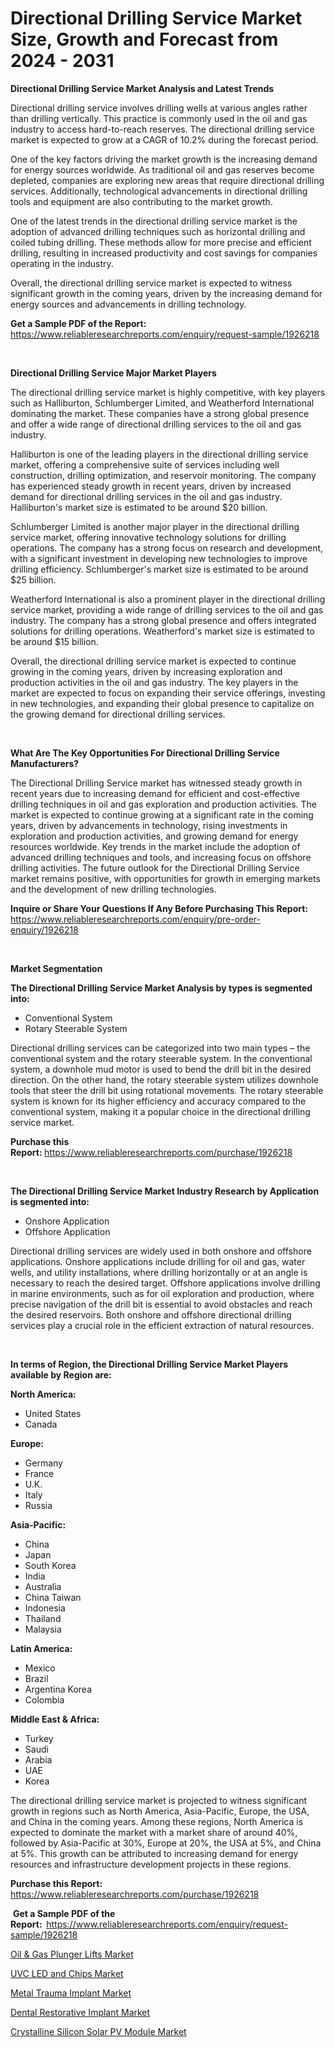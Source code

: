 <p><h1>Directional Drilling Service Market Size, Growth and Forecast from 2024 - 2031</h1></p><p><strong>Directional Drilling Service Market Analysis and Latest Trends</strong></p>
<p><p>Directional drilling service involves drilling wells at various angles rather than drilling vertically. This practice is commonly used in the oil and gas industry to access hard-to-reach reserves. The directional drilling service market is expected to grow at a CAGR of 10.2% during the forecast period. </p><p>One of the key factors driving the market growth is the increasing demand for energy sources worldwide. As traditional oil and gas reserves become depleted, companies are exploring new areas that require directional drilling services. Additionally, technological advancements in directional drilling tools and equipment are also contributing to the market growth.</p><p>One of the latest trends in the directional drilling service market is the adoption of advanced drilling techniques such as horizontal drilling and coiled tubing drilling. These methods allow for more precise and efficient drilling, resulting in increased productivity and cost savings for companies operating in the industry.</p><p>Overall, the directional drilling service market is expected to witness significant growth in the coming years, driven by the increasing demand for energy sources and advancements in drilling technology.</p></p>
<p><strong>Get a Sample PDF of the Report:&nbsp;</strong> <a href="https://www.reliableresearchreports.com/enquiry/request-sample/1926218">https://www.reliableresearchreports.com/enquiry/request-sample/1926218</a></p>
<p>&nbsp;</p>
<p><strong>Directional Drilling Service Major Market Players</strong></p>
<p><p>The directional drilling service market is highly competitive, with key players such as Halliburton, Schlumberger Limited, and Weatherford International dominating the market. These companies have a strong global presence and offer a wide range of directional drilling services to the oil and gas industry. </p><p>Halliburton is one of the leading players in the directional drilling service market, offering a comprehensive suite of services including well construction, drilling optimization, and reservoir monitoring. The company has experienced steady growth in recent years, driven by increased demand for directional drilling services in the oil and gas industry. Halliburton's market size is estimated to be around $20 billion.</p><p>Schlumberger Limited is another major player in the directional drilling service market, offering innovative technology solutions for drilling operations. The company has a strong focus on research and development, with a significant investment in developing new technologies to improve drilling efficiency. Schlumberger's market size is estimated to be around $25 billion.</p><p>Weatherford International is also a prominent player in the directional drilling service market, providing a wide range of drilling services to the oil and gas industry. The company has a strong global presence and offers integrated solutions for drilling operations. Weatherford's market size is estimated to be around $15 billion.</p><p>Overall, the directional drilling service market is expected to continue growing in the coming years, driven by increasing exploration and production activities in the oil and gas industry. The key players in the market are expected to focus on expanding their service offerings, investing in new technologies, and expanding their global presence to capitalize on the growing demand for directional drilling services.</p></p>
<p>&nbsp;</p>
<p><strong>What Are The Key Opportunities For Directional Drilling Service Manufacturers?</strong></p>
<p><p>The Directional Drilling Service market has witnessed steady growth in recent years due to increasing demand for efficient and cost-effective drilling techniques in oil and gas exploration and production activities. The market is expected to continue growing at a significant rate in the coming years, driven by advancements in technology, rising investments in exploration and production activities, and growing demand for energy resources worldwide. Key trends in the market include the adoption of advanced drilling techniques and tools, and increasing focus on offshore drilling activities. The future outlook for the Directional Drilling Service market remains positive, with opportunities for growth in emerging markets and the development of new drilling technologies.</p></p>
<p><strong>Inquire or Share Your Questions If Any Before Purchasing This Report:</strong> <a href="https://www.reliableresearchreports.com/enquiry/pre-order-enquiry/1926218">https://www.reliableresearchreports.com/enquiry/pre-order-enquiry/1926218</a></p>
<p>&nbsp;</p>
<p><strong>Market Segmentation</strong></p>
<p><strong>The Directional Drilling Service Market Analysis by types is segmented into:</strong></p>
<p><ul><li>Conventional System</li><li>Rotary Steerable System</li></ul></p>
<p><p>Directional drilling services can be categorized into two main types – the conventional system and the rotary steerable system. In the conventional system, a downhole mud motor is used to bend the drill bit in the desired direction. On the other hand, the rotary steerable system utilizes downhole tools that steer the drill bit using rotational movements. The rotary steerable system is known for its higher efficiency and accuracy compared to the conventional system, making it a popular choice in the directional drilling service market.</p></p>
<p><strong>Purchase this Report:&nbsp;</strong><a href="https://www.reliableresearchreports.com/purchase/1926218">https://www.reliableresearchreports.com/purchase/1926218</a></p>
<p>&nbsp;</p>
<p><strong>The Directional Drilling Service Market Industry Research by Application is segmented into:</strong></p>
<p><ul><li>Onshore Application</li><li>Offshore Application</li></ul></p>
<p><p>Directional drilling services are widely used in both onshore and offshore applications. Onshore applications include drilling for oil and gas, water wells, and utility installations, where drilling horizontally or at an angle is necessary to reach the desired target. Offshore applications involve drilling in marine environments, such as for oil exploration and production, where precise navigation of the drill bit is essential to avoid obstacles and reach the desired reservoirs. Both onshore and offshore directional drilling services play a crucial role in the efficient extraction of natural resources.</p></p>
<p>&nbsp;</p>
<p><strong>In terms of Region, the Directional Drilling Service Market Players available by Region are:</strong></p>
<p>
    <p> <strong> North America: </strong>
        <ul>
            <li>United States</li>
            <li>Canada</li>
        </ul>
        </p> 
    <p> <strong> Europe: </strong>
        <ul>
            <li>Germany</li>
            <li>France</li>
            <li>U.K.</li>
            <li>Italy</li>
            <li>Russia</li>
        </ul>
        </p> 
    <p> <strong> Asia-Pacific: </strong>
        <ul>
            <li>China</li>
            <li>Japan</li>
            <li>South Korea</li>
            <li>India</li>
            <li>Australia</li>
            <li>China Taiwan</li>
            <li>Indonesia</li>
            <li>Thailand</li>
            <li>Malaysia</li>
        </ul>
        </p> 
    <p> <strong> Latin America: </strong>
        <ul>
            <li>Mexico</li>
            <li>Brazil</li>
            <li>Argentina Korea</li>
            <li>Colombia</li>
        </ul>
        </p> 
    <p> <strong> Middle East & Africa: </strong>
        <ul>
            <li>Turkey</li>
            <li>Saudi</li>
            <li>Arabia</li>
            <li>UAE</li>
            <li>Korea</li>
        </ul>
    </p>
    </p>
<p><p>The directional drilling service market is projected to witness significant growth in regions such as North America, Asia-Pacific, Europe, the USA, and China in the coming years. Among these regions, North America is expected to dominate the market with a market share of around 40%, followed by Asia-Pacific at 30%, Europe at 20%, the USA at 5%, and China at 5%. This growth can be attributed to increasing demand for energy resources and infrastructure development projects in these regions.</p></p>
<p><strong>Purchase this Report: </strong><a href="https://www.reliableresearchreports.com/purchase/1926218">https://www.reliableresearchreports.com/purchase/1926218</a></p>
<p>&nbsp;<strong>Get a Sample PDF of the Report:&nbsp;&nbsp;</strong><a href="https://www.reliableresearchreports.com/enquiry/request-sample/1926218">https://www.reliableresearchreports.com/enquiry/request-sample/1926218</a></p>
<p><strong></strong></p>
<p><p><a href="https://github.com/jj19131/Market-Research-Report-List-1/blob/main/oil-gas-plunger-lifts-market.md">Oil & Gas Plunger Lifts Market</a></p><p><a href="https://cat-emmental-94b.notion.site/UVC-LED-and-Chips-Market-Share-Market-New-Trends-Analysis-Report-By-Type-By-Application-By-End-u-404ccaaf9ce84066b6816c4042b33827">UVC LED and Chips Market</a></p><p><a href="https://issuu.com/reportprime-2/docs/metal-trauma-implant-market-size-2030.pptx">Metal Trauma Implant Market</a></p><p><a href="https://issuu.com/reportprime-2/docs/dental-restorative-implant-market-size-2030.pptx">Dental Restorative Implant Market</a></p><p><a href="https://silk-columnist-571.notion.site/Crystalline-Silicon-Solar-PV-Module-Market-Size-Furnishes-Valuable-Information-Encompassing-Market-S-eb6d28ccad8c4510a23084d7e9127dc0">Crystalline Silicon Solar PV Module Market</a></p></p>